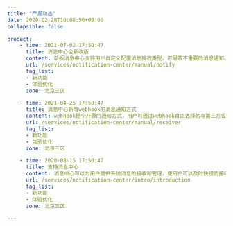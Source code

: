 ```yaml
---
title: "产品动态"
date: 2020-02-28T10:08:56+09:00
collapsible: false

product:
    - time: 2021-07-02 17:50:47
      title: 消息中心全新改版
      content: 新版消息中心支持用户自定义配置消息接收类型，可屏蔽不重要的消息通知。此外本次消息中心交互全面优化，提供更优体验。
      url: /services/notification-center/manual/notify
      tag_list:
      - 新功能
      - 体验优化
      zone: 北京三区

    - time: 2021-04-25 17:50:47
      title: 消息中心新增webhook的消息通知方式
      content: webhook是个开源的通知方式，用户可通过webhook自由选择的与第三方设计平台比如“钉钉”做消息对接，满足不同用户的通知方式。
      url: /services/notification-center/manual/receiver
      tag_list:
      - 新功能
      - 体验优化
      zone: 北京三区

    - time: 2020-08-15 17:50:47
      title: 支持消息中心
      content: 消息中心可以为用户提供系统消息的接收和管理，使用户可以及时快捷的接收消息，从而避免信息遗漏造成不必要的损失。
      url: /services/notification-center/intro/introduction
      tag_list:
      - 新功能
      - 体验优化
      zone: 北京三区

---
```


<!-- 设置上述参数可生成产品动态页  -->
